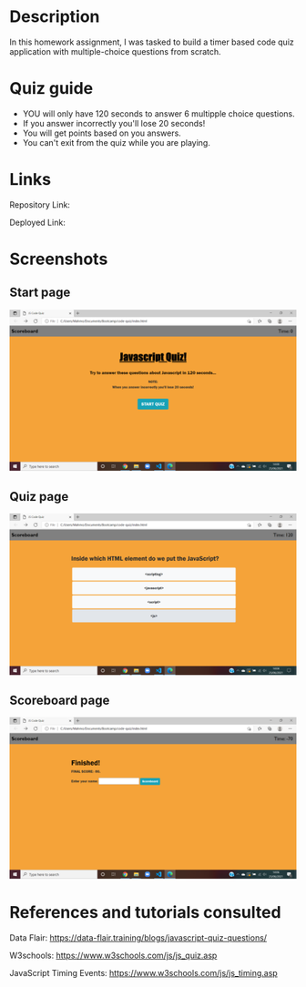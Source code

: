 # Description
  In this homework assignment, I was tasked to build a timer based code quiz application with multiple-choice questions from scratch.

  # Quiz guide 
  * YOU will only have 120 seconds to answer 6 multipple choice questions.  
  * If you answer incorrectly you'll lose 20 seconds!
  * You will get points based on you answers.
  * You can't exit from the quiz while you are playing.

# Links
Repository Link: 

Deployed Link: 

# Screenshots
## Start page 
![Start page screenshot](assets/images/start-page-screenshot.png)


## Quiz page 
![Quiz page screenshot](assets/images/quiz-page-screenshot.png)


## Scoreboard page
![Scoreboard page screenshot](assets/images/scoreboard-page-screenshot.png)

# References and tutorials consulted
Data Flair: https://data-flair.training/blogs/javascript-quiz-questions/

W3schools: https://www.w3schools.com/js/js_quiz.asp

JavaScript Timing Events: https://www.w3schools.com/js/js_timing.asp